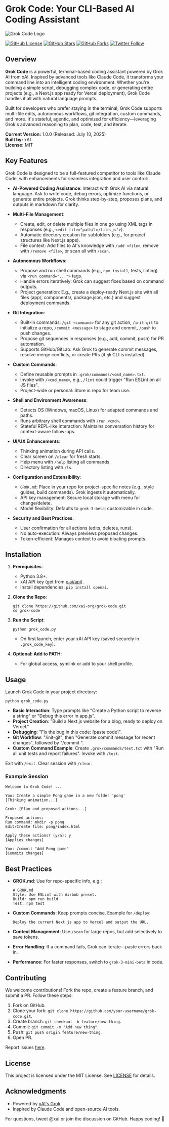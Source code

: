 # Grok Code: Your CLI-Based AI Coding Assistant

![Grok Code Logo](https://via.placeholder.com/800x200?text=Grok+Code) <!-- Replace with actual logo URL if available -->

[![GitHub License](https://img.shields.io/github/license/xai-org/grok-code)](https://github.com/xai-org/grok-code/blob/main/LICENSE)
[![GitHub Stars](https://img.shields.io/github/stars/xai-org/grok-code)](https://github.com/xai-org/grok-code/stargazers)
[![GitHub Forks](https://img.shields.io/github/forks/xai-org/grok-code)](https://github.com/xai-org/grok-code/network)
[![Twitter Follow](https://img.shields.io/twitter/follow/xai?style=social)](https://twitter.com/xai)

## Overview

**Grok Code** is a powerful, terminal-based coding assistant powered by Grok AI from xAI. Inspired by advanced tools like Claude Code, it transforms your command line into an intelligent coding environment. Whether you're building a simple script, debugging complex code, or generating entire projects (e.g., a Next.js app ready for Vercel deployment), Grok Code handles it all with natural language prompts.

Built for developers who prefer staying in the terminal, Grok Code supports multi-file edits, autonomous workflows, git integration, custom commands, and more. It's stateful, agentic, and optimized for efficiency—leveraging Grok's advanced reasoning to plan, code, test, and iterate.

**Current Version:** 1.0.0 (Released: July 10, 2025)  
**Built by:** xAI  
**License:** MIT  

## Key Features

Grok Code is designed to be a full-featured competitor to tools like Claude Code, with enhancements for seamless integration and user control:

- **AI-Powered Coding Assistance**: Interact with Grok AI via natural language. Ask to write code, debug errors, optimize functions, or generate entire projects. Grok thinks step-by-step, proposes plans, and outputs in markdown for clarity.
  
- **Multi-File Management**: 
  - Create, edit, or delete multiple files in one go using XML tags in responses (e.g., `<edit file="path/to/file.js">`).
  - Automatic directory creation for subfolders (e.g., for project structures like Next.js apps).
  - File context: Add files to AI's knowledge with `/add <file>`, remove with `/remove <file>`, or scan all with `/scan`.

- **Autonomous Workflows**: 
  - Propose and run shell commands (e.g., `npm install`, tests, linting) via `<run command="...">` tags.
  - Handle errors iteratively: Grok can suggest fixes based on command outputs.
  - Project generation: E.g., create a deploy-ready Next.js site with all files (app/, components/, package.json, etc.) and suggest deployment commands.

- **Git Integration**:
  - Built-in commands: `/git <command>` for any git action, `/init-git` to initialize a repo, `/commit <message>` to stage and commit, `/push` to push changes.
  - Propose git sequences in responses (e.g., add, commit, push) for PR automation.
  - Supports GitHub/GitLab: Ask Grok to generate commit messages, resolve merge conflicts, or create PRs (if `gh` CLI is installed).

- **Custom Commands**:
  - Define reusable prompts in `.grok/commands/<cmd_name>.txt`.
  - Invoke with `/<cmd_name>`, e.g., `/lint` could trigger "Run ESLint on all JS files".
  - Project-wide or personal: Store in repo for team use.

- **Shell and Environment Awareness**:
  - Detects OS (Windows, macOS, Linux) for adapted commands and paths.
  - Runs arbitrary shell commands with `/run <cmd>`.
  - Stateful REPL-like interaction: Maintains conversation history for context-aware follow-ups.

- **UI/UX Enhancements**:
  - Thinking animation during API calls.
  - Clear screen on `/clear` for fresh starts.
  - Help menu with `/help` listing all commands.
  - Directory listing with `/ls`.

- **Configuration and Extensibility**:
  - `GROK.md`: Place in your repo for project-specific notes (e.g., style guides, build commands). Grok ingests it automatically.
  - API key management: Secure local storage with menu for change/delete.
  - Model flexibility: Defaults to `grok-3-beta`; customizable in code.

- **Security and Best Practices**:
  - User confirmation for all actions (edits, deletes, runs).
  - No auto-execution: Always previews proposed changes.
  - Token-efficient: Manages context to avoid bloating prompts.

## Installation

1. **Prerequisites**:
   - Python 3.8+.
   - xAI API key (get from [x.ai/api](https://x.ai/api)).
   - Install dependencies: `pip install openai`.

2. **Clone the Repo**:
   ```
   git clone https://github.com/xai-org/grok-code.git
   cd grok-code
   ```

3. **Run the Script**:
   ```
   python grok_code.py
   ```
   - On first launch, enter your xAI API key (saved securely in `.grok_code_key`).

4. **Optional: Add to PATH**:
   - For global access, symlink or add to your shell profile.

## Usage

Launch Grok Code in your project directory:

```
python grok_code.py
```

- **Basic Interaction**: Type prompts like "Create a Python script to reverse a string" or "Debug this error in app.js".
- **Project Creation**: "Build a Next.js website for a blog, ready to deploy on Vercel."
- **Debugging**: "Fix the bug in this code: [paste code]".
- **Git Workflow**: "/init-git", then "Generate commit message for recent changes", followed by "/commit <msg>".
- **Custom Command Example**: Create `.grok/commands/test.txt` with "Run all unit tests and report failures". Invoke with `/test`.

Exit with `/exit`. Clear session with `/clear`.

### Example Session

```
Welcome to Grok Code! ...

You: Create a simple Pong game in a new folder 'pong'
[Thinking animation...]

Grok: [Plan and proposed actions...]

Proposed actions:
Run command: mkdir -p pong
Edit/Create file: pong/index.html

Apply these actions? (y/n): y
[Applies changes]

You: /commit "Add Pong game"
[Commits changes]
```

## Best Practices

- **GROK.md**: Use for repo-specific info, e.g.:
  ```
  # GROK.md
  Style: Use ESLint with Airbnb preset.
  Build: npm run build
  Test: npm test
  ```

- **Custom Commands**: Keep prompts concise. Example for `/deploy`:
  ```
  Deploy the current Next.js app to Vercel and output the URL.
  ```

- **Context Management**: Use `/scan` for large repos, but add selectively to save tokens.
- **Error Handling**: If a command fails, Grok can iterate—paste errors back in.
- **Performance**: For faster responses, switch to `grok-3-mini-beta` in code.

## Contributing

We welcome contributions! Fork the repo, create a feature branch, and submit a PR. Follow these steps:

1. Fork on GitHub.
2. Clone your fork: `git clone https://github.com/your-username/grok-code.git`.
3. Create branch: `git checkout -b feature/new-thing`.
4. Commit: `git commit -m "Add new thing"`.
5. Push: `git push origin feature/new-thing`.
6. Open PR.

Report issues [here](https://github.com/xai-org/grok-code/issues).

## License

This project is licensed under the MIT License. See [LICENSE](LICENSE) for details.

## Acknowledgments

- Powered by [xAI's Grok](https://x.ai).
- Inspired by Claude Code and open-source AI tools.

For questions, tweet @xai or join the discussion on GitHub. Happy coding! 🚀 